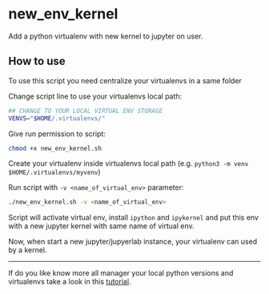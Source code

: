 # new_env_kernel

Add a python virtualenv with new kernel to jupyter on user.

## How to use

To use this script you need centralize your virtualenvs in a same folder

Change script line to use your virtualenvs local path:

```bash
## CHANGE TO YOUR LOCAL VIRTUAL ENV STORAGE
VENVS="$HOME/.virtualenvs/"
```

Give run permission to script:

```bash
chmod +x new_env_kernel.sh
```

Create your virtualenv inside virtualenvs local path (e.g. `python3 -m venv $HOME/.virtualenvs/myvenv`)

Run script with `-v <name_of_virtual_env>` parameter:

```bash
./new_env_kernel.sh -v <name_of_virtual_env>
```

Script will activate virtual env, install `ipython` and `ipykernel` and put this env with a new jupyter kernel with same name of virtual env.

Now, when start a new jupyter/jupyerlab instance, your virtualenv can used by a kernel.

---

If do you like know more all manager your local python versions and virtualenvs take a look  in this [tutorial](https://www.gabubellon.me/blog/pyenv).
